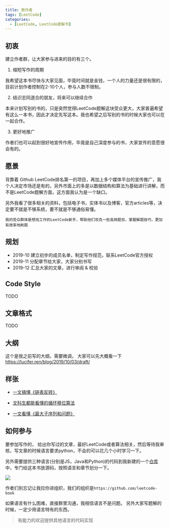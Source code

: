```yaml
---
title: 致作者
tags: [LeetCode]
categories:
  - [LeetCode, LeetCode题解书]
---
```


<!-- more -->


## 初衷

建立作者群，让大家参与进来的目的有三个。

1. 缩短写作的周期

我希望这本书尽快与大家见面，毕竟时间就是金钱，一个人的力量还是很有限的，目前计划作者控制在2-10个人，参与人数不限制。

2. 结识志同道合的朋友，将来可以继续合作

本来计划写别的书的，只是突然觉得LeetCode题解这块受众更大，大家普遍希望有这么一本书，因此才决定先写这本。我也希望之后写别的书的时候大家也可以在一起合作。

3. 更好地推广

作者们也可以起到很好地宣传作用，毕竟是自己深度参与的书，大家宣传的意愿很会有的。
## 愿景

背靠着 Github LeetCode排名第一的项目，再加上多个媒体平台的宣传推广，我个人决定市场还是有的，另外市面上的多是以数据结构和算法为基础进行讲解，而不是LeetCode题解方面，这方面我认为是一个缺口。

另外我看了很多相关的资料，包括电子书，实体书以及博客，官方articles等，决定要不就是不够系统，要不就是不够通俗易懂。

`我的受众群体是想找工作的LeetCode新手，帮助他们攻克一些高频题目，掌握解题技巧，更加有效率地刷题`

## 规划

- 2019-10 建立初步的成员名单，制定写作规范，联系LeetCode官方授权
- 2019-11 分配章节给大家，大家分别书写
- 2019-12 汇总大家的文章，进行审阅 & 校验


## Code Style

TODO

## 文章格式

TODO

## 大纲

这个是我之前写的大纲，需要微调， 大家可以先大概看一下 https://lucifer.ren/blog/2019/10/03/draft/


## 样张

- [一文搞懂《链表反转》](https://lucifer.ren/blog/2019/09/22/reverseList/)

- [文科生都能看懂的循环移位算法](https://lucifer.ren/blog/2019/09/21/rotate-list/)

- [一文看懂《最大子序列和问题》](https://lucifer.ren/blog/2019/09/20/LSS/)


## 如何参与

要参加写作的， 给出你写过的文章，最好LeetCode或者算法相关，然后等待我审核，写文章的时候语言要求python，不会的可以花几个小时学习一下。

另外需要提供三种语言(分别是JS，Java和Python)的代码到我新建的一个[仓库](https://github.com/leetcode-book/leetcode-solutions/tree/master/ch01)中，专门给这本书放源码，按照语言和章节划分一下。

![](https://tva1.sinaimg.cn/large/006y8mN6ly1g88ad0upwwj30ta08pwfv.jpg)

作者们别忘记让我拉你进组织，我们的组织是`https://github.com/leetcode-book`

如果语言有什么困难，直接群里沟通，我相信语言不是问题。 另外大家写题解的时候，一定少用语言特有的东西。

> 有能力的欢迎提供其他语言的代码实现

